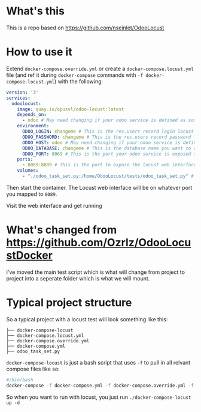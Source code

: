 # What's this
This is a repo based on https://github.com/nseinlet/OdooLocust


# How to use it
Extend `docker-compose.override.yml` or create a `docker-compose.locust.yml` file (and ref it during `docker-compose` commands with `-f docker-compose.locust.yml`) with the following:

```yaml
version: '3'
services:
  odoolocust:
    image: quay.io/opusvl/odoo-locust:latest
    depends_on:
      - odoo # May need changing if your odoo service is defined as something else in docker-compose.yml
    environment:
      ODOO_LOGIN: changeme # This is the res.users record login locust will auth with when running the tests
      ODOO_PASSWORD: changeme # This is the res.users record password locust will auth with when running the tests
      ODOO_HOST: odoo # May need changing if your odoo service is defined as something else in docker-compose.yml
      ODOO_DATABASE: changeme # This is the database name you want to connect to
      ODOO_PORT: 8069 # This is the port your odoo service is exposed to
    ports:
      - 8089:8089 # This is the port to expose the locust web interface to
    volumes:
      - "./odoo_task_set.py:/home/OdooLocust/tests/odoo_task_set.py" # This is the test file that will be loaded. It _MUST_ be named `odoo_task_set.py`

```

Then start the container. The Locust web interface will be on whatever port you mapped to `8089`.

Visit the web interface and get running


# What's changed from https://github.com/Ozrlz/OdooLocustDocker
I've moved the main test script which is what will change from project to project into a seperate folder which is what we will mount.

# Typical project structure
So a typical project with a locust test will look something like this:
```
├── docker-compose-locust
├── docker-compose.locust.yml
├── docker-compose.override.yml
├── docker-compose.yml
├── odoo_task_set.py
```
`docker-compose-locust` is just a bash script that uses `-f` to pull in all relvant compose files like so:
```bash
#/bin/bash
docker-compose -f docker-compose.yml -f docker-compose.override.yml -f docker-compose.locust.yml $@
```
So when you want to run with locust, you just run `./docker-compose-locust up -d`
